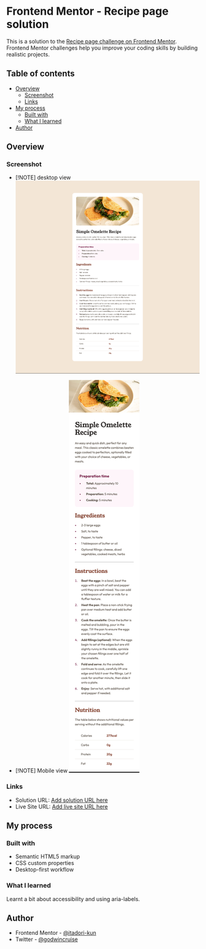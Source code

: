 # Frontend Mentor - Recipe page solution

This is a solution to the [Recipe page challenge on Frontend Mentor](https://www.frontendmentor.io/challenges/recipe-page-KiTsR8QQKm). Frontend Mentor challenges help you improve your coding skills by building realistic projects. 

## Table of contents

- [Overview](#overview)
  - [Screenshot](#screenshot)
  - [Links](#links)
- [My process](#my-process)
  - [Built with](#built-with)
  - [What I learned](#what-i-learned)
- [Author](#author)

## Overview

### Screenshot

- [!NOTE] desktop view
![Simple Omelette meal](./design/Recipe-page-desktop-view.jpg)

- [!NOTE] Mobile view
![Simple Omelette meal](./design/Recipe-page-mobile-view.jpg)

### Links

- Solution URL: [Add solution URL here](https://your-solution-url.com)
- Live Site URL: [Add live site URL here](https://your-live-site-url.com)

## My process

### Built with

- Semantic HTML5 markup
- CSS custom properties
- Desktop-first workflow

### What I learned

Learnt a bit about accessibility and using aria-labels. 

## Author

- Frontend Mentor - [@itadori-kun](https://www.frontendmentor.io/profile/yourusername)
- Twitter - [@godwincruise](https://www.twitter.com/yourusername)
